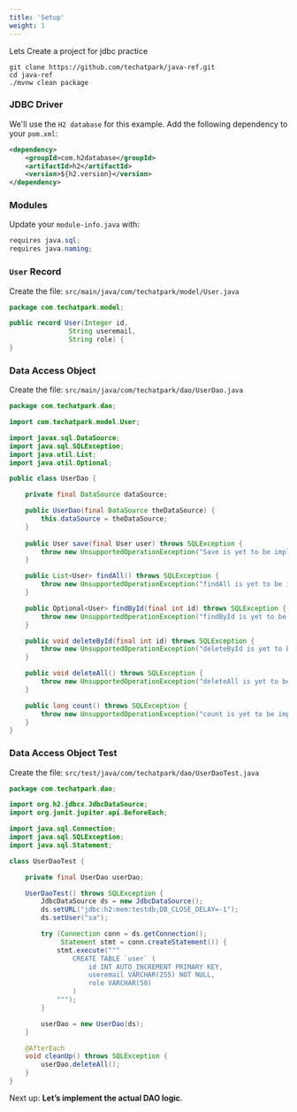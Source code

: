 ```yaml
---
title: 'Setup'
weight: 1
--- 
```


Lets Create a project for jdbc practice

```shell
git clone https://github.com/techatpark/java-ref.git
cd java-ref
./mvnw clean package
```

### JDBC Driver

We'll use the `H2 database` for this example. Add the following dependency to your `pom.xml`:

```xml
<dependency>
    <groupId>com.h2database</groupId>
    <artifactId>h2</artifactId>
    <version>${h2.version}</version>
</dependency>
```

### Modules

Update your `module-info.java` with:

```java
requires java.sql;
requires java.naming;
```

### `User` Record

Create the file: `src/main/java/com/techatpark/model/User.java`

```java
package com.techatpark.model;

public record User(Integer id,
               String useremail,
               String role) {
}
```

### Data Access Object

Create the file: `src/main/java/com/techatpark/dao/UserDao.java`

```java
package com.techatpark.dao;

import com.techatpark.model.User;

import javax.sql.DataSource;
import java.sql.SQLException;
import java.util.List;
import java.util.Optional;

public class UserDao {

    private final DataSource dataSource;

    public UserDao(final DataSource theDataSource) {
        this.dataSource = theDataSource;
    }
    
    public User save(final User user) throws SQLException {
        throw new UnsupportedOperationException("Save is yet to be implemented");
    }

    public List<User> findAll() throws SQLException {
        throw new UnsupportedOperationException("findAll is yet to be implemented");
    }

    public Optional<User> findById(final int id) throws SQLException {
        throw new UnsupportedOperationException("findById is yet to be implemented");
    }

    public void deleteById(final int id) throws SQLException {
        throw new UnsupportedOperationException("deleteById is yet to be implemented");
    }

    public void deleteAll() throws SQLException {
        throw new UnsupportedOperationException("deleteAll is yet to be implemented");
    }

    public long count() throws SQLException {
        throw new UnsupportedOperationException("count is yet to be implemented");
    }
}
```

### Data Access Object Test

Create the file: `src/test/java/com/techatpark/dao/UserDaoTest.java`

```java
package com.techatpark.dao;

import org.h2.jdbcx.JdbcDataSource;
import org.junit.jupiter.api.BeforeEach;

import java.sql.Connection;
import java.sql.SQLException;
import java.sql.Statement;

class UserDaoTest {

    private final UserDao userDao;

    UserDaoTest() throws SQLException {
        JdbcDataSource ds = new JdbcDataSource();
        ds.setURL("jdbc:h2:mem:testdb;DB_CLOSE_DELAY=-1");
        ds.setUser("sa");

        try (Connection conn = ds.getConnection();
             Statement stmt = conn.createStatement()) {
            stmt.execute("""
                CREATE TABLE `user` (
                    id INT AUTO_INCREMENT PRIMARY KEY,
                    useremail VARCHAR(255) NOT NULL,
                    role VARCHAR(50)
                )
            """);
        }

        userDao = new UserDao(ds);
    }

    @AfterEach
    void cleanUp() throws SQLException {
        userDao.deleteAll();
    }
}
```

Next up: **Let’s implement the actual DAO logic**.
